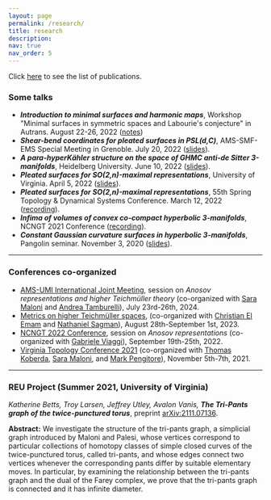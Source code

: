 ```yaml
---
layout: page
permalink: /research/
title: research
description:
nav: true
nav_order: 5
---
```

Click [here](/publications/) to see the list of publications.


### Some talks


+ ***Introduction to minimal surfaces and harmonic maps***, Workshop "Minimal surfaces in symmetric spaces and Labourie's conjecture" in Autrans. August 22-26, 2022 ([notes](https://drive.google.com/file/d/1fxvrFa1ogJ2LM0JLW-QivMh0XWdTCWyZ/view?usp=sharing))
+ ***Shear-bend coordinates for pleated surfaces in PSL(d,C)***, AMS-SMF-EMS Special Meeting in Grenoble. July 20, 2022 ([slides](https://drive.google.com/file/d/15tBP2lM8juvsnd7KZUg88UxZuVCbIR8Y/view?usp=sharing)).
+ ***A para-hyperKähler structure on the space of GHMC anti-de Sitter 3-manifolds***, Heidelberg University. June 10, 2022 ([slides](https://drive.google.com/file/d/1YfFiV57Z1mnRmT_wn9kP2hpBw370jx89/view?usp=sharing)).
+ ***Pleated surfaces for SO(2,n)-maximal representations***, University of Virginia. April 5, 2022 ([slides](https://drive.google.com/file/d/1IwPQi_J7Ueiz6LHt8GWyt6n7xgV9oDxQ/view?usp=sharing)).
+ ***Pleated surfaces for SO(2,n)-maximal representations***, 55th Spring Topology & Dynamical Systems Conference. March 12, 2022 ([recording](ttps://drive.google.com/file/d/1-bLn86AweyDhBKDvSQJkbXeWCF-pSSJz/view?usp=sharing)).
+ ***Infima of volumes of convex co-compact hyperbolic 3-manifolds***, NCNGT 2021 Conference ([recording](https://www.youtube.com/watch?v=OFIMlu_Utg4&t=748s&ab_channel=FilippoMazzoli)).
+ ***Constant Gaussian curvature surfaces in hyperbolic 3-manifolds***, Pangolin seminar. November 3, 2020 ([slides](https://drive.google.com/file/d/1qlDo5RKAPJfav1BPDBNOpJ-NTOxnAAzr/view?usp=sharing)).

---

### Conferences co-organized

+ [AMS-UMI International Joint Meeting](https://umi.dm.unibo.it/jm-umi-ams/), session on _Anosov representations and higher Teichmüller theory_ (co-organized with [Sara Maloni](https://sites.google.com/view/sara-maloni) and [Andrea Tamburelli](https://pagine.dm.unipi.it/~a019210/index.html)), July 23rd-26th, 2024.
+ [Metrics on higher Teichmüller spaces](https://sites.google.com/view/frejus-2023/home), (co-organized with [Christian El Emam](https://math.uni.lu/elemam/) and [Nathaniel Sagman](https://sites.google.com/view/nathanielsagman/home)), August 28th-September 1st, 2023.
+ [NCNGT 2022 Conference](https://www.ncngt.org/), session on _Anosov representations_ (co-organized with [Gabriele Viaggi](https://www.mathi.uni-heidelberg.de/~gviaggi/)), September 19th-25th, 2022.
+ [Virginia Topology Conference 2021](https://filippomazzoli.github.io/conferences/VTC2021/index.html) (co-organized with [Thomas Koberda](https://sites.google.com/view/koberdat),  [Sara Maloni](https://sites.google.com/view/sara-maloni), and [Mark Pengitore](https://pengitore.weebly.com/)), November 5th-7th, 2021.

---

### REU Project (Summer 2021, University of Virginia)

_Katherine Betts, Troy Larsen, Jeffrey Utley, Avalon Vanis,_ ***The Tri-Pants graph of the twice-punctured torus***, preprint [arXiv:2111.07136](https://arxiv.org/abs/2111.07136).

**Abstract:** We investigate the structure of the tri-pants graph, a simplicial graph introduced by Maloni and Palesi, whose vertices correspond to particular collections of homotopy classes of simple closed curves of the twice-punctured torus, called tri-pants, and whose edges connect two vertices whenever the corresponding pants differ by suitable elementary moves. In particular, by examining the relationship between the tri-pants graph and the dual of the Farey complex, we prove that the tri-pants graph is connected and it has infinite diameter.
